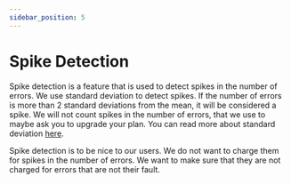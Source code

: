 ```yaml
---
sidebar_position: 5
---
```


# Spike Detection

Spike detection is a feature that is used to detect spikes in the number of errors. We use standard deviation to detect spikes. If the number of errors is more than 2 standard deviations from the mean, it will be considered a spike. We will not count spikes in the number of errors, that we use to maybe ask you to upgrade your plan. You can read more about standard deviation [here](https://en.wikipedia.org/wiki/Standard_deviation).

Spike detection is to be nice to our users. We do not want to charge them for spikes in the number of errors. We want to make sure that they are not charged for errors that are not their fault.